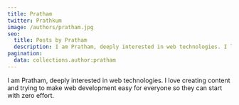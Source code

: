```yaml
---
title: Pratham
twitter: Prathkum
image: /authors/pratham.jpg
seo:
  title: Posts by Pratham
  description: I am Pratham, deeply interested in web technologies. I love creating content and trying to make web development easy for everyone so they can start with zero effort.
pagination:
  data: collections.author:pratham
---
```


I am Pratham, deeply interested in web technologies. I love creating content and trying to make web development easy for everyone so they can start with zero effort.
